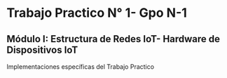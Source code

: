 # Trabajo Practico N° 1- Gpo N-1
## Módulo I: Estructura de Redes IoT- Hardware de Dispositivos IoT

Implementaciones específicas del Trabajo Practico